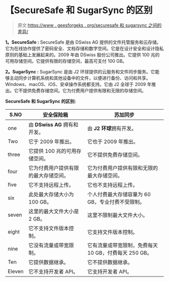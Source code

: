 # 【SecureSafe 和 SugarSync 的区别

> 原文:[https://www . geesforgeks . org/securesafe 和 sugarsync 之间的差异/](https://www.geeksforgeeks.org/difference-between-securesafe-and-sugarsync/)

**1。SecureSafe :**
SecureSafe 是由 DSwiss AG 提供的文件托管服务和云存储。它为在线协作提供了密码安全、文档存储和数字空间。它是在设计安全和设计隐私原则的基础上发展起来的。2009 年由 DSwiss 股份公司推出。它提供 100 兆的可用存储空间。它提供有限的存储空间，最高可支付 100 GB。

**2。SugarSync :**
SugarSync 是由 J2 环球提供的云服务和文件同步服务。它能够主动同步计算机系统和其他设备中的文件，以便进行备份、访问和共享。Windows、macOS、iOS、安卓操作系统都支持。它由 J2 全球于 2009 年推出。它不提供免费存储空间。它为付费用户提供有限和无限的存储空间。

**SecureSafe 和 SugarSync 的区别:**

<center>

| S.NO | 安全保险箱 | 苏加同步 |
| --- | --- | --- |
| one | 由 **DSwiss AG** 拥有和开发。 | 由 **J2 环球**拥有开发。 |
| Two | 它于 2009 年推出。 | 它也于 2009 年推出。 |
| three | 它提供 100 兆的可用存储空间。 | 它不提供免费存储空间。 |
| four | 它为付费用户提供有限的最大存储空间。 | 它为付费用户提供有限和无限的最大存储空间。 |
| five | 它不支持远程上传。 | 它也不支持远程上传。 |
| six | 此处最大存储大小为 100 GB。 | 个人付费最大存储容量为 60 GB，专业付费不受限制。 |
| seven | 这里的最大文件大小是 2 GB。 | 这里不限制最大文件大小。 |
| eight | 它不支持文件版本控制。 | 它支持文件版本控制。 |
| nine | 它没有流量或带宽限制。 | 它有流量或带宽限制，免费每天 10 GB，付费每天 250 GB。 |
| Ten | 它提供数据继承。 | 它不提供数据继承。 |
| Eleven | 它不支持开发者 API。 | 它支持开发者 API。 |

</center>